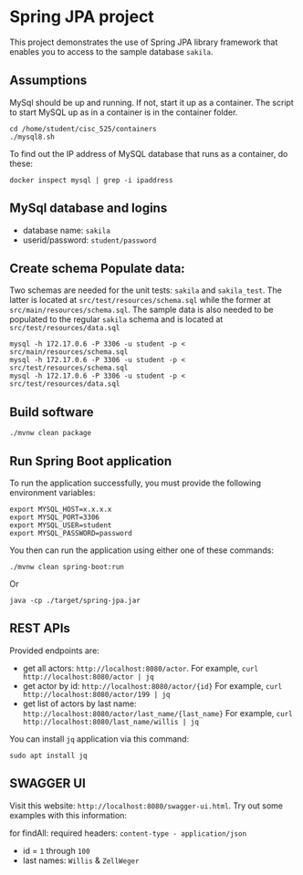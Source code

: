 # Spring JPA project
This project demonstrates the use of Spring JPA library framework that 
enables you to access to the sample database `sakila`.

## Assumptions
MySql should be up and running. If not, start it up as a container. The script to start MySQL
up as in a container is in the container folder.

```shell script
cd /home/student/cisc_525/containers
./mysql8.sh
```

To find out the IP address of MySQL database that runs as a container, do these:

```shell script
docker inspect mysql | grep -i ipaddress
```

## MySql database and logins
- database name: `sakila`
- userid/password: `student/password`


## Create schema Populate data:
Two schemas are needed for the unit tests: `sakila` and `sakila_test`. The latter is located at `src/test/resources/schema.sql` while the former at `src/main/resources/schema.sql`. The sample data is also needed to be populated to the regular `sakila` schema and is located at `src/test/resources/data.sql`

```shell
mysql -h 172.17.0.6 -P 3306 -u student -p < src/main/resources/schema.sql
mysql -h 172.17.0.6 -P 3306 -u student -p < src/test/resources/schema.sql
mysql -h 172.17.0.6 -P 3306 -u student -p < src/test/resources/data.sql
```



## Build software
```shell script
./mvnw clean package
```

## Run Spring Boot application
To run the application successfully, you must provide the following environment variables:

```shell script
export MYSQL_HOST=x.x.x.x
export MYSQL_PORT=3306
export MYSQL_USER=student
export MYSQL_PASSWORD=password
```

You then can run the application using either one of these commands: 

```shell script
./mvnw clean spring-boot:run

```

Or

```shell script
java -cp ./target/spring-jpa.jar
```
## REST APIs
Provided endpoints are:
- get all actors: `http://localhost:8080/actor`. 
For example, `curl http://localhost:8080/actor | jq` 
- get actor by id: `http://localhost:8080/actor/{id}`
For example, `curl http://localhost:8080/actor/199 | jq`
- get list of actors by last name: `http://localhost:8080/actor/last_name/{last_name}`
For example, `curl http://localhost:8080/last_name/willis | jq`

You can install `jq` application via this command:

```shell script
sudo apt install jq

```
 
## SWAGGER UI
Visit this website: `http://localhost:8080/swagger-ui.html`. Try out some examples with this information:

for findAll: required headers: `content-type - application/json`

- id = `1` through `100`
- last names: `Willis` & `ZellWeger`
